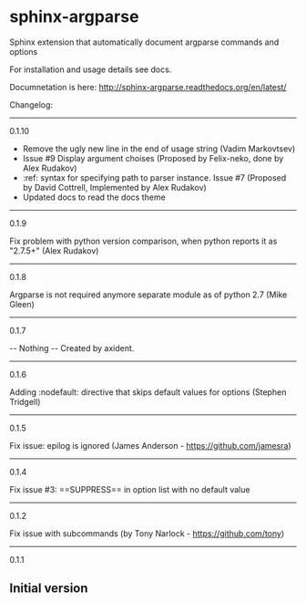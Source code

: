 sphinx-argparse
===============

Sphinx extension that automatically document argparse commands and options

For installation and usage details see docs.

Documnetation is here: 
http://sphinx-argparse.readthedocs.org/en/latest/

Changelog:

------------------------------
0.1.10

- Remove the ugly new line in the end of usage string (Vadim Markovtsev)
- Issue #9 Display argument choises (Proposed by Felix-neko, done by Alex Rudakov)
- :ref: syntax for specifying path to parser instance. Issue #7 (Proposed by David Cottrell, Implemented by Alex Rudakov)
- Updated docs to read the docs theme

------------------------------
0.1.9

Fix problem with python version comparison, when python reports it as "2.7.5+" (Alex Rudakov)

------------------------------
0.1.8

Argparse is not required anymore separate module as of python 2.7 (Mike Gleen)

------------------------------
0.1.7

-- Nothing -- Created by axident.

------------------------------
0.1.6

Adding :nodefault: directive that skips default values for options (Stephen Tridgell)

------------------------------
0.1.5

Fix issue: epilog is ignored (James Anderson - https://github.com/jamesra)

------------------------------
0.1.4

Fix issue #3: ==SUPPRESS== in option list with no default value

------------------------------
0.1.2

Fix issue with subcommands (by Tony Narlock - https://github.com/tony)

------------------------------
0.1.1

Initial version
------------------------------
